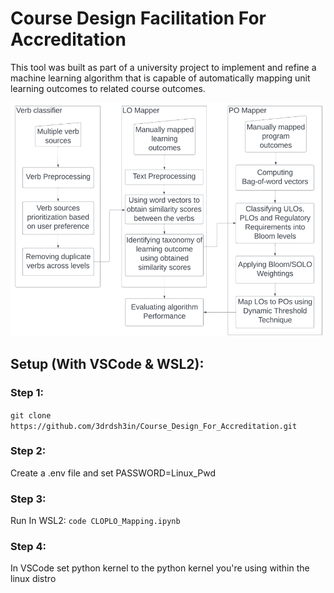 # Course Design Facilitation For Accreditation

This tool was built as part of a university project to implement and refine a machine learning algorithm that is capable of automatically mapping unit learning outcomes to related course outcomes.

![](/Methodology.png)


## Setup (With VSCode & WSL2):

### Step 1:

`git clone https://github.com/3drdsh3in/Course_Design_For_Accreditation.git`

### Step 2:

Create a .env file and set PASSWORD=Linux_Pwd


### Step 3:

Run In WSL2: `code CLOPLO_Mapping.ipynb`

### Step 4:

In VSCode set python kernel to the python kernel you're using within the linux distro
